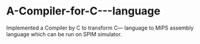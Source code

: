 A-Compiler-for-C---language
===========================

Implemented a Compiler by C to transform C— language to MIPS assembly language which can be run on SPIM simulator.
